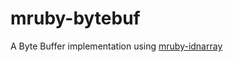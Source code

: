 # mruby-bytebuf

A Byte Buffer implementation using [mruby-idnarray](https://github.com/IceDragon200/mruby-idnarray)


